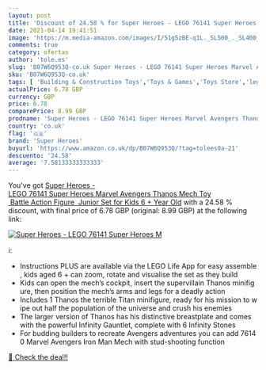 ```yaml
---
layout: post
title: 'Discount of 24.58 % for Super Heroes - LEGO 76141 Super Heroes M'
date: 2021-04-14 19:41:51
image: 'https://m.media-amazon.com/images/I/51g5zBE-q1L._SL500_._SL400_.jpg'
comments: true
category: ofertas
author: 'tole.es'
slug: 'B07W6Q953Q-co.uk Super Heroes - LEGO 76141 Super Heroes Marvel Avengers...'
sku: 'B07W6Q953Q-co.uk'
tags: [ 'Building & Construction Toys','Toys & Games','Toys Store','lego','super heroes', ]
actualPrice: 6.78 GBP
currency: GBP
price: 6.78
comparePrice: 8.99 GBP
prodname: 'Super Heroes - LEGO 76141 Super Heroes Marvel Avengers Thanos Mech Toy  Battle Action Figure  Junior Set for Kids 6 + Year Old'
country: 'co.uk'
flag: '🇬🇧'
brand: 'Super Heroes'
buyurl: 'https://www.amazon.co.uk/dp/B07W6Q953Q/?tag=tolees0a-21'
descuento: '24.58'
average: '7.58133333333333'
---
```


You've got [Super Heroes - LEGO 76141 Super Heroes Marvel Avengers Thanos Mech Toy  Battle Action Figure  Junior Set for Kids 6 + Year Old](https://www.amazon.co.uk/dp/B07W6Q953Q/?tag=tolees0a-21) with a  24.58 % discount, with final price of 6.78 GBP (original: 8.99 GBP) at the following link:

[![Super Heroes - LEGO 76141 Super Heroes M](https://m.media-amazon.com/images/I/51g5zBE-q1L._SL500_._SL400_.jpg)](https://www.amazon.co.uk/dp/B07W6Q953Q/?tag=tolees0a-21)

ℹ️:

- Instructions PLUS are available via the LEGO Life App for easy assemble, kids aged 6 + can zoom, rotate and visualise the set as they build
- Kids can open the mech’s cockpit, insert the supervillain Thanos minifigure, then position the mech’s arms and legs for a deadly action
- Includes 1 Thanos the terrible Titan minifigure, ready for his mission to wipe out half the population of the universe and crush his enemies
- The larger version of Thanos has his distinctive breastplate and comes with the powerful Infinity Gauntlet, complete with 6 Infinity Stones
- For budding builders to recreate Avengers adventures you can add 76140 Marvel Avengers Iron Man Mech with stud-shooting function

[🛒 Check the deal!!](https://www.amazon.co.uk/dp/B07W6Q953Q/?tag=tolees0a-21)
